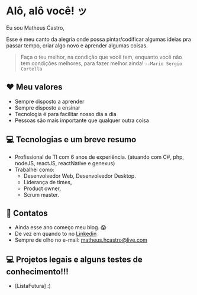 # Alô, alô você! ッ

Eu sou Matheus Castro, 

Esse é meu canto da alegria onde possa pintar/codificar algumas ideias pra passar tempo, criar algo novo e aprender algumas coisas.
> Faça o teu melhor, na condição que você tem, enquanto você não tem condições melhores, para fazer melhor ainda! `--Mario Sergio Cortella`

## ❤️ Meu valores
* Sempre disposto a aprender
* Sempre disposto a ensinar
* Tecnologia é para facilitar nosso dia a dia
* Pessoas são mais importante que qualquer outra coisa


## 💻 Tecnologias e um breve resumo
 - Profissional de TI com 6 anos de experiência. (atuando com C#, php, nodeJS, reactJS, reactNative e genexus)  
 - Trabalhei como:
   - Desenvolvedor Web, Desenvolvedor Desktop. 
   - Liderança de times, 
   - Product owner, 
   - Scrum master.


## 📨 Contatos
 - Ainda esse ano começo meu blog. 😱
 - De vez em quando to no [Linkedin](https://www.linkedin.com/in/matheushcastro/)
 - Sempre de olho no e-mail: <a href="mailto:matheus.hcastro@live.com?">matheus.hcastro@live.com</a>


## 💻 Projetos legais e alguns testes de conhecimento!!!
 - [ListaFutura] :)

